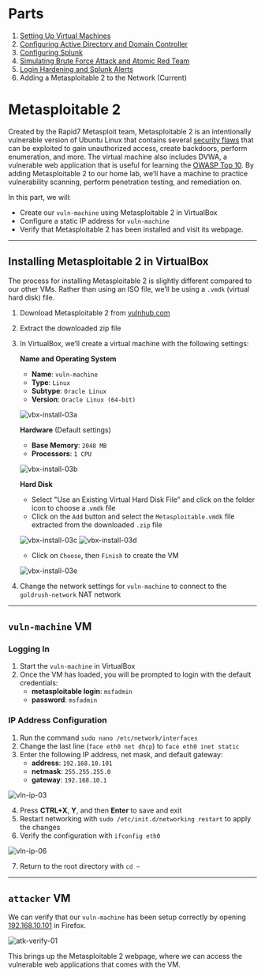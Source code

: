 # Parts
1. [Setting Up Virtual Machines](https://github.com/larryn-tech/homelab/blob/main/01-vm_setup.md)
2. [Configuring Active Directory and Domain Controller](https://github.com/larryn-tech/homelab/blob/main/02-active_directory.md)
3. [Configuring Splunk](https://github.com/larryn-tech/homelab/blob/main/03-splunk_configuration.md)
4. [Simulating Brute Force Attack and Atomic Red Team](https://github.com/larryn-tech/homelab/blob/main/04-attack.md)
5. [Login Hardening and Splunk Alerts](https://github.com/larryn-tech/homelab/blob/main/05-login_hardening.md)
6. Adding a Metasploitable 2 to the Network (Current)

# Metasploitable 2
Created by the Rapid7 Metasploit team, Metasploitable 2 is an intentionally vulnerable version of Ubuntu Linux that contains several [security flaws](https://docs.rapid7.com/metasploit/metasploitable-2-exploitability-guide/) that can be exploited to gain unauthorized access, create backdoors, perform enumeration, and more. The virtual machine also includes DVWA, a vulnerable web application that is useful for learning the [OWASP Top 10](https://owasp.org/www-project-top-ten/). By adding Metasploitable 2 to our home lab, we’ll have a machine to practice vulnerability scanning, perform penetration testing, and remediation on.

In this part, we will:
- Create our `vuln-machine` using Metasploitable 2 in VirtualBox
- Configure a static IP address for `vuln-machine`
- Verify that Metasploitable 2 has been installed and visit its webpage.

---

## Installing Metasploitable 2 in VirtualBox
The process for installing Metasploitable 2 is slightly different compared to our other VMs. Rather than using an ISO file, we’ll be using a `.vmdk` (virtual hard disk) file.
1. Download Metasploitable 2 from [vulnhub.com](https://www.vulnhub.com/entry/metasploitable-2,29/)
2. Extract the downloaded zip file
3. In VirtualBox, we’ll create a virtual machine with the following settings:

	**Name and Operating System**
   - **Name**: `vuln-machine`
   - **Type**: `Linux`
   - **Subtype**: `Oracle Linux`
   - **Version**: `Oracle Linux (64-bit)`

	![vbx-install-03a]


   **Hardware** (Default settings)
   - **Base Memory**: `2048 MB`
   - **Processors**: `1 CPU`

	![vbx-install-03b]

   **Hard Disk**
   - Select "Use an Existing Virtual Hard Disk File” and click on the folder icon to choose a .`vmdk` file
   - Click on the `Add` button and select the `Metasploitable.vmdk` file extracted from the downloaded  `.zip` file

	![vbx-install-03c]
	![vbx-install-03d]

   - Click on `Choose`, then `Finish` to create the VM

	![vbx-install-03e]

3. Change the network settings for `vuln-machine` to connect to the `goldrush-network` NAT network

---

## `vuln-machine` VM

### Logging In
1. Start the `vuln-machine` in VirtualBox
2. Once the VM has loaded, you will be prompted to login with the default credentials:
   - **metasploitable login**: `msfadmin`
   - **password**: `msfadmin`

### IP Address Configuration
1. Run the command `sudo nano /etc/network/interfaces`
2. Change the last line (`face eth0 net dhcp`) to `face eth0 inet static`
3. Enter the following IP address, net mask, and default gateway:
   - **address**: `192.168.10.101`
   - **netmask**: `255.255.255.0`
   - **gateway**: `192.168.10.1`

![vln-ip-03]

4. Press **CTRL+X**, **Y**, and then **Enter** to save and exit
5. Restart networking with `sudo /etc/init.d/networking restart` to apply the changes
6. Verify the configuration with `ifconfig eth0`

![vln-ip-06]

7. Return to the root directory with `cd ~`

---

## `attacker` VM
We can verify that our `vuln-machine` has been setup correctly by opening [192.168.10.101](https://192.168.10.101) in Firefox.

![atk-verify-01]

This brings up the Metasploitable 2 webpage, where we can access the vulnerable web applications that comes with the VM.



[atk-verify-01]: ./img/06/06-atk-verify-01.png
[vbx-install-03a]: ./img/06/06-vbx-install-03a.png
[vbx-install-03b]: ./img/06/06-vbx-install-03b.png
[vbx-install-03c]: ./img/06/06-vbx-install-03c.png
[vbx-install-03d]: ./img/06/06-vbx-install-03d.png
[vbx-install-03e]: ./img/06/06-vbx-install-03e.png
[vln-ip-01]: ./img/06/06-vln-ip-01.png
[vln-ip-03]: ./img/06/06-vln-ip-03.png
[vln-ip-06]: ./img/06/06-vln-ip-06.png